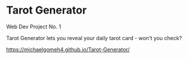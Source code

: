 # Tarot Generator 
Web Dev Project No. 1

Tarot Generator lets you reveal your daily tarot card - won't you check?

https://michaelgomeh4.github.io/Tarot-Generator/
